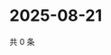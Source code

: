 # 2025-08-21

共 0 条

<!-- BEGIN ZHIHUVIDEO -->
<!-- 最后更新时间 Thu Aug 21 2025 20:22:03 GMT+0800 (China Standard Time) -->

<!-- END ZHIHUVIDEO -->
